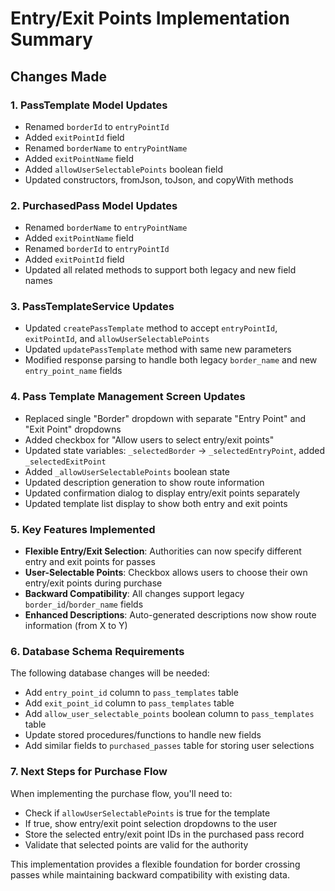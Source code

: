 # Entry/Exit Points Implementation Summary

## Changes Made

### 1. PassTemplate Model Updates
- Renamed `borderId` to `entryPointId`
- Added `exitPointId` field
- Renamed `borderName` to `entryPointName`
- Added `exitPointName` field
- Added `allowUserSelectablePoints` boolean field
- Updated constructors, fromJson, toJson, and copyWith methods

### 2. PurchasedPass Model Updates
- Renamed `borderName` to `entryPointName`
- Added `exitPointName` field
- Renamed `borderId` to `entryPointId`
- Added `exitPointId` field
- Updated all related methods to support both legacy and new field names

### 3. PassTemplateService Updates
- Updated `createPassTemplate` method to accept `entryPointId`, `exitPointId`, and `allowUserSelectablePoints`
- Updated `updatePassTemplate` method with same new parameters
- Modified response parsing to handle both legacy `border_name` and new `entry_point_name` fields

### 4. Pass Template Management Screen Updates
- Replaced single "Border" dropdown with separate "Entry Point" and "Exit Point" dropdowns
- Added checkbox for "Allow users to select entry/exit points"
- Updated state variables: `_selectedBorder` → `_selectedEntryPoint`, added `_selectedExitPoint`
- Added `_allowUserSelectablePoints` boolean state
- Updated description generation to show route information
- Updated confirmation dialog to display entry/exit points separately
- Updated template list display to show both entry and exit points

### 5. Key Features Implemented
- **Flexible Entry/Exit Selection**: Authorities can now specify different entry and exit points for passes
- **User-Selectable Points**: Checkbox allows users to choose their own entry/exit points during purchase
- **Backward Compatibility**: All changes support legacy `border_id`/`border_name` fields
- **Enhanced Descriptions**: Auto-generated descriptions now show route information (from X to Y)

### 6. Database Schema Requirements
The following database changes will be needed:
- Add `entry_point_id` column to `pass_templates` table
- Add `exit_point_id` column to `pass_templates` table  
- Add `allow_user_selectable_points` boolean column to `pass_templates` table
- Update stored procedures/functions to handle new fields
- Add similar fields to `purchased_passes` table for storing user selections

### 7. Next Steps for Purchase Flow
When implementing the purchase flow, you'll need to:
- Check if `allowUserSelectablePoints` is true for the template
- If true, show entry/exit point selection dropdowns to the user
- Store the selected entry/exit point IDs in the purchased pass record
- Validate that selected points are valid for the authority

This implementation provides a flexible foundation for border crossing passes while maintaining backward compatibility with existing data.